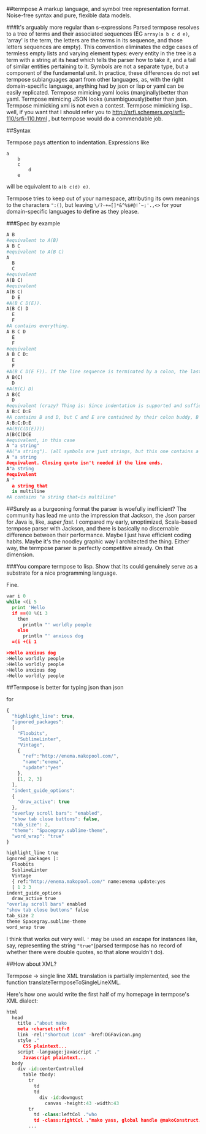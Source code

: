 ##termpose
A markup language, and symbol tree representation format. Noise-free syntax and pure, flexible data models.

###It's arguably more regular than s-expressions
Parsed termpose resolves to a tree of terms and their associated sequences (EG `array(a b c d e)`, 'array' is the term, the letters are the terms in its sequence, and those letters sequences are empty). This convention eliminates the edge cases of termless empty lists and varying element types: every entity in the tree is a term with a string at its head which tells the parser how to take it, and a tail of similar entities pertaining to it. Symbols are not a separate type, but a component of the fundamental unit. In practice, these differences do not set termpose sublanguages apart from other languages, as, with the right domain-specific language, anything had by json or lisp or yaml can be easily replicated. Termpose mimicing yaml looks (marginally)better than yaml. Termpose mimicing JSON looks (unambiguously)better than json. Termpose mimicking xml is not even a contest. Termpose mimicking lisp.. well, if you want that I should refer you to http://srfi.schemers.org/srfi-110/srfi-110.html , but termpose would do a commendable job.


##Syntax

Termpose pays attention to indentation. Expressions like
```
a
	b
	c
		d
	e
```
will be equivalent to `a(b c(d) e)`.

Termpose tries to keep out of your namespace, attributing its own meanings to the characters `":()`, but leaving ```\/?-+=[]*&^%$#@!`~;'.,<>``` for your domain-specific languages to define as they please.

###Spec by example
```python
A B
#equivalent to A(B)
A B C
#equivalent to A(B C)
A
  B
  C
#equivalent
A(B C)
#equivalent
A(B C)
  D E
#A(B C D(E)).
A(B C) D
  E
  F
#A contains everything.
A B C D
  E
  F
#equivalent
A B C D:
  E
  F
#A(B C D(E F)). If the line sequence is terminated by a colon, the last element takes the indent sequence, rather than the first.
A B(C)
  D
#A(B(C) D)
A B(C
  D
#equivalent (crazy? Thing is: Since indentation is supported and suffient for expressing containments spread over multiple lines, there is no need to allow brackets to do this. So we don't. Stemming from that, since a bracket cannot possibly continue over multiple lines, we just close them automatically at the end of the line.)
A B:C D:E
#A contains B and D, but C and E are contained by their colon buddy, B and D respectively
A:B:C:D:E
#A(B(C(D(E))))
A(B(C(D(E
#equivalent, in this case
A "a string"
#A("a string"). (all symbols are just strings, but this one contains a space, so it needs quotes.)
A "a string
#equivalent. Closing quote isn't needed if the line ends.
A"a string
#equivalent
A "
  a string that
  is multiline
#A contains "a string that↩is multiline"
```
<!-- A B, C D, E F
#A(B C(D E(F))). Commas start a new term within the line. -->

##Surely as a burgeoning format the parser is woefully inefficient?
The community has lead me unto the impression that Jackson, the Json parser for Java is, like, *super fast*. I compared my early, unoptimized, Scala-based termpose parser with Jackson, and there is basically no discernable difference between their performance. Maybe I just have efficient coding habits. Maybe it's the noodley graphic way I architected the thing. Either way, the termpose parser is perfectly competitive already. On that dimension.


###You compare termpose to lisp. Show that its could genuinely serve as a substrate for a nice programming language.

Fine.

```python
var i 0
while <(i 5
  print 'Hello
  if ==(0 %(i 3
    then
      println "' worldly people
    else
      println "' anxious dog
  =(i +(i 1

>Hello anxious dog
>Hello worldly people
>Hello worldly people
>Hello anxious dog
>Hello worldly people
```

##Termpose is better for typing json than json

for
```javascript
{
  "highlight_line": true,
  "ignored_packages":
  [
    "Floobits",
    "SublimeLinter",
    "Vintage",
    {
      "ref":"http://enema.makopool.com/",
      "name":"enema",
      "update":"yes"
    },
    [1, 2, 3]
  ],
  "indent_guide_options":
  {
    "draw_active": true
  },
  "overlay scroll bars": "enabled",
  "show tab close buttons": false,
  "tab_size": 2,
  "theme": "Spacegray.sublime-theme",
  "word_wrap": "true"
}

```
```python
highlight_line true
ignored_packages [:
  Floobits
  SublimeLinter
  Vintage
  { ref:"http://enema.makopool.com/" name:enema update:yes
  [ 1 2 3
indent_guide_options
  draw_active true
"overlay scroll bars" enabled
"show tab close buttons" false
tab_size 2
theme Spacegray.sublime-theme
word_wrap true
```
I think that works out very well. `'` may be used an escape for instances like, say, representing the string `"true"`(parsed termpose has no record of whether there were double quotes, so that alone wouldn't do).


##How about XML?

Termpose → single line XML translation is partially implemented, see the function translateTermposeToSingleLineXML.

Here's how one would write the first half of my homepage in termpose's XML dialect:
```python
html
  head
    title ."about mako
    meta -charset:utf-8
    link -rel:"shortcut icon" -href:DGFavicon.png
    style ."
      CSS plaintext...
    script -language:javascript ."
      Javascript plaintext...
  body
    div -id:centerControlled
      table tbody:
        tr
          td
          td
            div -id:downgust
              canvas -height:43 -width:43
        tr
          td -class:leftCol ."who
          td -class:rightCol ."mako yass, global handle @makoConstruct.
        ...
```